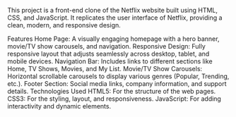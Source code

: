 This project is a front-end clone of the Netflix website built using HTML, CSS, and JavaScript. It replicates the user interface of Netflix, providing a clean, modern, and responsive design.

Features
Home Page: A visually engaging homepage with a hero banner, movie/TV show carousels, and navigation.
Responsive Design: Fully responsive layout that adjusts seamlessly across desktop, tablet, and mobile devices.
Navigation Bar: Includes links to different sections like Home, TV Shows, Movies, and My List.
Movie/TV Show Carousels: Horizontal scrollable carousels to display various genres (Popular, Trending, etc.).
Footer Section: Social media links, company information, and support details.
Technologies Used
HTML5: For the structure of the web pages.
CSS3: For the styling, layout, and responsiveness.
JavaScript: For adding interactivity and dynamic elements.
